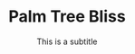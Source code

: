 ---
layout: product-guides
title: Palm Tree Bliss
subtitle: This is a subtitle
description: Lorem ipsum dolor sit amet, consectetur adipiscing elit, sed do eiusmod tempor incididunt ut labore et dolore magna aliqua. Ut enim ad minim veniam, quis nostrud exercitation ullamco laboris nisi ut aliquip ex ea commodo consequat. Duis aute irure dolor in reprehenderit in voluptate velit esse cillum dolore eu fugiat nulla pariatur.
price: $37
featured_image: /uploads/travel/travel-3.jpg
buy-button-id: 6132597457074
type: travel guide
preview-images:
  - /uploads/presets/ocean-blues-before-1.jpg
  - /uploads/presets/ocean-blues-before-2.jpg
  - /uploads/presets/ocean-blues-before-3.jpg
  - /uploads/presets/ocean-blues-after-1.jpg
  - /uploads/presets/ocean-blues-after-2.jpg
  - /uploads/presets/ocean-blues-after-3.jpgg
  - /uploads/presets/ocean-blues-before-1.jpg
features_html: Lorem ipsum dolor sit amet, consectetur adipiscing elit, sed do eiusmod tempor incididunt ut labore et dolore magna aliqua. Ut enim ad minim veniam, quis nostrud exercitation ullamco laboris nisi ut aliquip ex ea commodo consequat. Duis aute irure dolor in reprehenderit in voluptate velit esse cillum dolore eu fugiat nulla pariatur.
slug: palm-tree-bliss
---